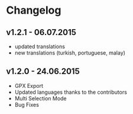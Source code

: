 # Changelog
## v1.2.1 - 06.07.2015
* updated translations
* new translations (turkish, portuguese, malay)

## v1.2.0 - 24.06.2015
* GPX Export
* Updated languages thanks to the contributors
* Multi Selection Mode
* Bug Fixes
